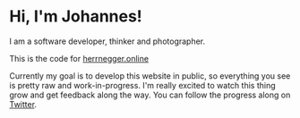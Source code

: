 # Hi, I'm Johannes!
I am a software developer, thinker and photographer.

This is the code for [herrnegger.online](https://herrnegger.online)

Currently my goal is to develop this website in public, so everything you see is pretty raw and work-in-progress. I'm really excited to watch this thing grow and get feedback along the way. You can follow the progress along on [Twitter](https://twitter.com/27leaves).